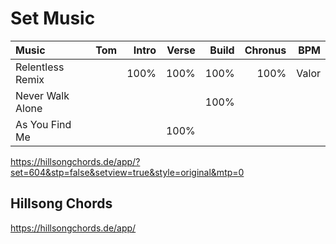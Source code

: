 
# Set Music

Music | Tom | Intro | Verse | Build | Chronus |BPM
:--------- | :------: | -------:  |  -------: |  -------: |  -------: |  -------: |
Relentless Remix |  | 100%  | 100%  | 100%  | 100%  | Valor 
Never Walk Alone |      |       |   |   100%    |       |
As You Find Me  |      |       | 100%  |      |       |

https://hillsongchords.de/app/?set=604&stp=false&setview=true&style=original&mtp=0

## Hillsong Chords

https://hillsongchords.de/app/

